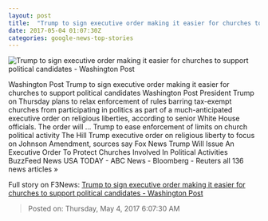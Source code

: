 ```yaml
---
layout: post
title:  "Trump to sign executive order making it easier for churches to support political candidates - Washington Post"
date: 2017-05-04 01:07:30Z
categories: google-news-top-stories
---
```


![Trump to sign executive order making it easier for churches to support political candidates - Washington Post](https://img.washingtonpost.com/rf/image_1484w/2010-2019/WashingtonPost/2017/01/21/National-Politics/Images/Botsford170121Trump10883.JPG)

Washington Post Trump to sign executive order making it easier for churches to support political candidates Washington Post President Trump on Thursday plans to relax enforcement of rules barring tax-exempt churches from participating in politics as part of a much-anticipated executive order on religious liberties, according to senior White House officials. The order will ... Trump to ease enforcement of limits on church political activity The Hill Trump executive order on religious liberty to focus on Johnson Amendment, sources say Fox News Trump Will Issue An Executive Order To Protect Churches Involved In Political Activities BuzzFeed News USA TODAY - ABC News - Bloomberg - Reuters all 136 news articles »


Full story on F3News: [Trump to sign executive order making it easier for churches to support political candidates - Washington Post](http://www.f3nws.com/n/JHPCsG)

> Posted on: Thursday, May 4, 2017 6:07:30 AM
